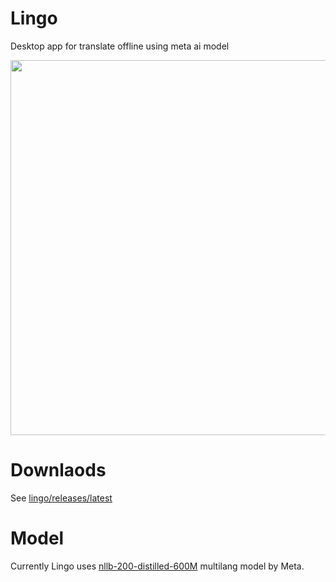 # Lingo

Desktop app for translate offline using meta ai model

<img width=600 src="https://github.com/thewh1teagle/lingo/assets/61390950/88617098-ea5f-4ce5-87a2-bd0c5136e32c">

# Downlaods

See [lingo/releases/latest](https://github.com/thewh1teagle/lingo/releases/latest)

# Model

Currently Lingo uses [nllb-200-distilled-600M](https://huggingface.co/facebook/nllb-200-distilled-600M) multilang model by Meta.
